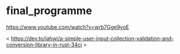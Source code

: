 # final_programme
https://www.youtube.com/watch?v=wrb7Gge9yoE

< https://dev.to/jahwi/a-simple-user-input-collection-validation-and-conversion-library-in-rust-34cj >
